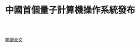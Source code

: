 # 中國首個量子計算機操作系統發布

<!--more-->
<!--311-->
<br><br/>


[閱讀全文](https://mp.weixin.qq.com/s?__biz=MzU0MDY1MTQwNA==&mid=2247561968&idx=2&sn=c0aa62745a0bdda754e319ed68aaa87f&chksm=fb364813cc41c105ef1f6e3babf93a867b2a14dd2fe02c543245ac821374825656c61770f2c7&scene=21#wechat_redirect)
